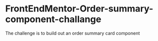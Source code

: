 # FrontEndMentor-Order-summary-component-challange
The challenge is to build out an order summary card component 
